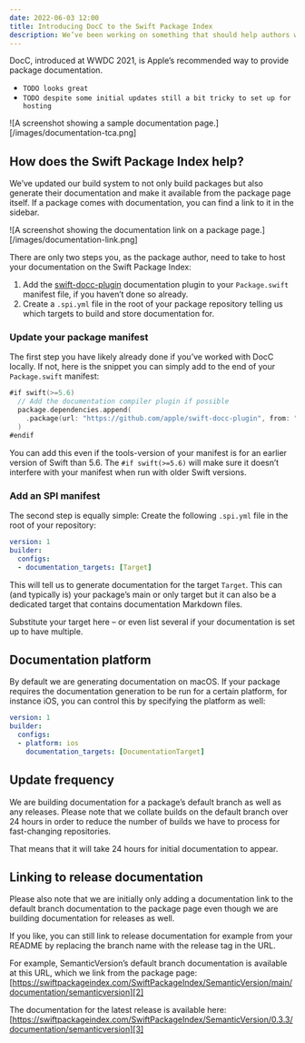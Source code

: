 ```yaml
---
date: 2022-06-03 12:00
title: Introducing DocC to the Swift Package Index
description: We’ve been working on something that should help authors when publishing their package: the easiest way to host your package documentation.
---
```


DocC, introduced at WWDC 2021, is Apple’s recommended way to provide package documentation.

- `TODO looks great`
- `TODO despite some initial updates still a bit tricky to set up for hosting`

![A screenshot showing a sample documentation page.][/images/documentation-tca.png]

## How does the Swift Package Index help?
We’ve updated our build system to not only build packages but also generate their documentation and make it available from the package page itself. If a package comes with documentation, you can find a link to it in the sidebar.

![A screenshot showing the documentation link on a package page.][/images/documentation-link.png]

There are only two steps you, as the package author, need to take to host your documentation on the Swift Package Index:

1. Add the [swift-docc-plugin][1] documentation plugin to your `Package.swift` manifest file, if you haven’t done so already.
2. Create a `.spi.yml` file in the root of your package repository telling us which targets to build and store documentation for.

### Update your package manifest

The first step you have likely already done if you’ve worked with DocC locally. If not, here is the snippet you can simply add to the end of your `Package.swift` manifest:

```swift
#if swift(>=5.6)
  // Add the documentation compiler plugin if possible
  package.dependencies.append(
    .package(url: "https://github.com/apple/swift-docc-plugin", from: "1.0.0")
  )
#endif
```

You can add this even if the tools-version of your manifest is for an earlier version of Swift than 5.6. The `#if swift(>=5.6)` will make sure it doesn’t interfere with your manifest when run with older Swift versions.

### Add an SPI manifest

The second step is equally simple: Create the following `.spi.yml` file in the root of your repository:

```yaml
version: 1
builder:
  configs:
  - documentation_targets: [Target]
```

This will tell us to generate documentation for the target `Target`. This can (and typically is) your package’s main or only target but it can also be a dedicated target that contains documentation Markdown files.

Substitute your target here – or even list several if your documentation is set up to have multiple.

## Documentation platform

By default we are generating documentation on macOS. If your package requires the documentation generation to be run for a certain platform, for instance iOS, you can control this by specifying the platform as well:

```yaml
version: 1
builder:
  configs:
  - platform: ios
    documentation_targets: [DocumentationTarget]
```

## Update frequency

We are building documentation for a package’s default branch as well as any releases. Please note that we collate builds on the default branch over 24 hours in order to reduce the number of builds we have to process for fast-changing repositories.

That means that it will take 24 hours for initial documentation to appear.

## Linking to release documentation

Please also note that we are initially only adding a documentation link to the default branch documentation to the package page even though we are building documentation for releases as well.

If you like, you can still link to release documentation for example from your README by replacing the branch name with the release tag in the URL.

For example, SemanticVersion’s default branch documentation is available at this URL, which we link from the package page:
[https://swiftpackageindex.com/SwiftPackageIndex/SemanticVersion/main/documentation/semanticversion][2]

The documentation for the latest release is available here:
[https://swiftpackageindex.com/SwiftPackageIndex/SemanticVersion/0.3.3/documentation/semanticversion][3]

[1]:	https://github.com/apple/swift-docc-plugin "Swift DocC"
[2]:	https://staging.swiftpackageindex.com/SwiftPackageIndex/SemanticVersion/main/documentation/semanticversion
[3]:	https://swiftpackageindex.com/SwiftPackageIndex/SemanticVersion/0.3.3/documentation/semanticversion